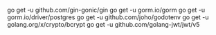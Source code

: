 go get -u github.com/gin-gonic/gin
go get -u gorm.io/gorm
go get -u gorm.io/driver/postgres
go get -u github.com/joho/godotenv
go get -u golang.org/x/crypto/bcrypt
go get -u github.com/golang-jwt/jwt/v5
